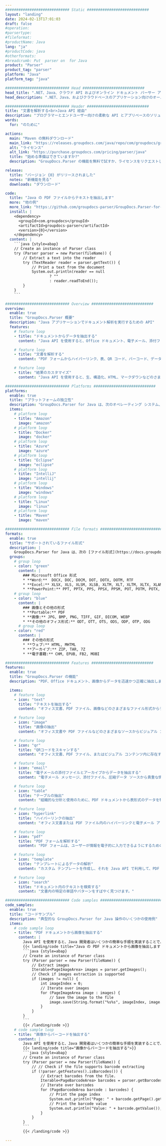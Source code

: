 ```yaml
---
############################# Static ############################
layout: "landing"
date: 2024-02-13T17:01:03
draft: false
#operation: 
#parsertype: 
#fileformat: 
#productName: Java
lang: "ja"
#productCode: java
#otherformats: 
#breadcrumb: Put  parser on  for Java
product: "Parser"
product_tag: "parser"
platform: "Java"
platform_tag: "java"

############################# Head ############################
head_title: ".NET、Java、クラウド API およびオンライン ドキュメント パーサー アプリ"
head_description: ".NET、Java、およびクラウドベースのアプリケーション向けのオールインワンの文書解析ソリューションを入手します。シンプルなドラッグ アンド ドロップ機能を使用してオンラインでドキュメント形式からデータを抽出します"

############################# Header ############################
title: "文書を解析する<br>Java API 経由"
description: "プログラマーとエンドユーザー向けの柔軟な API とアプリベースのソリューションを使用して、あらゆるプラットフォーム上のドキュメントや画像からデータを抽出します。"
words:
  for: "のために"

actions:
  main: "Maven の無料ダウンロード"
  main_link: "https://releases.groupdocs.com/java/repo/com/groupdocs/groupdocs-parser/"
  alt: "ライセンス"
  alt_link: "https://purchase.groupdocs.com/pricing/parser/java"
  title: "始める準備はできていますか?"
  description: "GroupDocs.Parser の機能を無料で試すか、ライセンスをリクエストしてください"

release:
  title: "バージョン {0} がリリースされました"
  notes: "新機能を見る"
  downloads: "ダウンロード"

code:
  title: "Java の PDF ファイルからテキストを抽出します"
  more: "他の例"
  more_link: "https://github.com/groupdocs-parser/GroupDocs.Parser-for-Java"
  install: |
    <dependency>
      <groupId>com.groupdocs</groupId>
      <artifactId>groupdocs-parser</artifactId>
      <version>{0}</version>
    </dependency>
  content: |
    ```java {style=abap}  
    // Create an instance of Parser class
    try (Parser parser = new Parser(fileName)) {
        // Extract a text into the reader
        try (TextReader reader = parser.getText()) {
            // Print a text from the document
            System.out.println(reader == null 
                    ? "" 
                    : reader.readToEnd());
        }
    } 
    ```

############################# Overview ############################
overview:
  enable: true
  title: "GroupDocs.Parser 概要"
  description: "Java アプリケーションでドキュメント解析を実行するための API"
  features:
    # feature loop
    - title: "ドキュメントからデータを抽出する"
      content: "Java API を使用すると、Office ドキュメント、電子メール、添付ファイル、アーカイブなどの幅広いファイル形式からテキスト、メタデータ、画像を取得できます。この強力なツールは、データ分析、検索エンジンのインデックス作成、コンテンツ管理システムなどのさまざまなアプリケーションで、これらのファイルに含まれる貴重な情報に効率的にアクセスして処理するのに役立ちます。"

    # feature loop
    - title: "文書を解析する"
      content: "PDF フォームからハイパーリンク、表、QR コード、バーコード、データなどのさまざまな要素を抽出します。また、カスタム テンプレートを使用してドキュメントから必要な情報を解析します。"

    # feature loop
    - title: "結果のカスタマイズ"
      content: "Java API を使用すると、生、構造化、HTML、マークダウンなどのさまざまな形式でデータを取得できます。さらに、API は、ドキュメントのテキスト内の特定の単語や語句を見つけるための検索機能を提供します。"

############################# Platforms ############################
platforms:
  enable: true
  title: "プラットフォームの独立性"
  description: "GroupDocs.Parser for Java は、次のオペレーティング システム、フレームワーク、パッケージ マネージャーをサポートしています"
  items:
    # platform loop
    - title: "Amazon"
      image: "amazon"
    # platform loop
    - title: "Docker"
      image: "docker"
    # platform loop
    - title: "Azure"
      image: "azure"
    # platform loop
    - title: "Eclipse"
      image: "eclipse"
    # platform loop
    - title: "IntelliJ"
      image: "intellij"
    # platform loop
    - title: "Windows"
      image: "windows"
    # platform loop
    - title: "Linux"
      image: "linux"
    # platform loop
    - title: "Maven"
      image: "maven"

############################# File formats ############################
formats:
  enable: true
  title: "サポートされているファイル形式"
  description: |
    GroupDocs.Parser for Java は、次の [ファイル形式](https://docs.groupdocs.com/parser/java/supported-document-formats/) での操作をサポートしています。
  groups:
    # group loop
    - color: "green"
      content: |
        ### Microsoft Office 形式
        * **Word:**  DOCX, DOC, DOCM, DOT, DOTX, DOTM, RTF
        * **Excel:** XLSX, XLS, XLSM, XLSB, XLTM, XLT, XLTM, XLTX, XLAM, SXC, SpreadsheetML
        * **PowerPoint:** PPT, PPTX, PPS, PPSX, PPSM, POT, POTM, POTX, PPTM
    # group loop
    - color: "blue"
      content: |
        ### 画像とその他の形式
        * **Portable:** PDF
        * **画像:** JPG, BMP, PNG, TIFF, GIF, DICOM, WEBP
        * **その他のオフィス形式:** ODT, OTT, OTS, ODS, ODP, OTP, ODG
      # group loop
    - color: "red"
      content: |
        ### その他の形式
        * **ウェブ:** HTML, MHTML
        * **アーカイブ:** ZIP, TAR, 7Z
        * **電子書籍:** CHM, EPUB, FB2, MOBI

############################# Features ############################
features:
  enable: true
  title: "GroupDocs.Parser の機能"
  description: "PDF、Office ドキュメント、画像からデータを迅速かつ正確に抽出します。"

  items:
    # feature loop
    - icon: "text"
      title: "テキストを抽出する"
      content: "オフィス文書、PDF ファイル、画像などのさまざまなファイル形式からテキスト情報を抽出し、読みやすく分析しやすくします。"

    # feature loop
    - icon: "image"
      title: "画像の抽出"
      content: "オフィス文書や PDF ファイルなどのさまざまなソースからビジュアル コンテンツを取得して、アクセスして使用するのが便利です。"

    # feature loop
    - icon: "qr"
      title: "QRコードをスキャンする"
      content: "オフィス文書、PDF ファイル、またはビジュアル コンテンツ内に存在する QR コードを検出してデコードし、効率的な情報検索を実現します。"

    # feature loop
    - icon: "email"
      title: "電子メールの添付ファイルとアーカイブからデータを抽出する"
      content: "電子メール メッセージ、添付ファイル、圧縮データ ソースから貴重な情報を収集し、効果的に分析して利用します。"

    # feature loop
    - icon: "table"
      title: "テーブルの抽出"
      content: "組織的な分析と使用のために、PDF ドキュメントから表形式のデータを特定して抽出します。"

    # feature loop
    - icon: "hyperlink"
      title: "ハイパーリンクの抽出"
      content: "オフィス文書または PDF ファイル内のハイパーリンクと電子メール アドレスを見つけて抽出し、効率的にアクセスできるようにします。"

    # feature loop
    - icon: "pdf"
      title: "PDF フォームを解析する"
      content: "PDF フォームは、ユーザーが情報を電子的に入力できるようにするための入力可能なフィールドを備えたデジタル ドキュメントです。 Java API を利用してこれらのフォームからデータを抽出し、効率的に処理できます。"

    # feature loop
    - icon: "template"
      title: "テンプレートによるデータの解析"
      content: "カスタム テンプレートを作成し、それを Java API で利用して、PDF ファイルからの特定の情報を解析し、データ抽出プロセスを簡素化します。"

    # feature loop
    - icon: "search"
      title: "ドキュメント内のテキストを検索する"
      content: "文書内の特定の単語やパターンをすばやく見つけます。"

############################# Code samples ############################
code_samples:
  enable: true
  title: "コードサンプル"
  description: "典型的な GroupDocs.Parser for Java 操作のいくつかの使用例"
  items:
    # code sample loop
    - title: "PDF ドキュメントから画像を抽出する"
      content: |
        Java API を使用すると、Java 開発者はいくつかの簡単な手順を実装することで、ドキュメントから画像を簡単に抽出できます。
        {{< landing/code title="Java の PDF ドキュメントから画像を抽出します">}}
        ```java {style=abap}
        // Create an instance of Parser class
        try (Parser parser = new Parser(fileName)) {
            // Extract images
            Iterable<PageImageArea> images = parser.getImages();
            // Check if images extraction is supported
            if (images != null) {
                int imageIndex = 0;
                // Iterate over images
                for (PageImageArea image : images) {
                    // Save the image to the file
                    image.save(String.format("%s%s", imageIndex, image.getFileType().getExtension()));
                }
            }
        }
        ```
        {{< /landing/code >}}
    # code sample loop
    - title: "画像からバーコードを抽出する"
      content: |
        Java API を使用すると、Java 開発者はいくつかの簡単な手順を実装することで、ドキュメントからバーコードを簡単に抽出できます。
        {{< landing/code title="画像からバーコードを抽出する">}}
        ```java {style=abap}   
        // Create an instance of Parser class
        try (Parser parser = new Parser(fileName)) {
            // // Check if the file supports barcode extracting
            if (!parser.getFeatures().isBarcodes()) {
                // Extract barcodes from the file.
                Iterable<PageBarcodeArea> barcodes = parser.getBarcodes();
                // Iterate over barcodes
                for (PageBarcodeArea barcode : barcodes) {
                    // Print the page index
                    System.out.println("Page: " + barcode.getPage().getIndex());
                    // Print the barcode value
                    System.out.println("Value: " + barcode.getValue());
                }
            }
        }
        ```
        {{< /landing/code >}}

---
```


